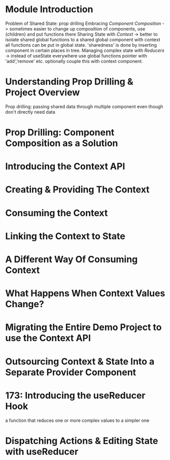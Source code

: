 # Module Introduction

Problem of Shared State: prop drilling
Embracing _Component Composition_
-> sometimes easier to change up composition of components, use {children} and put
functions there
Sharing State with _Context_
-> better to isolate shared global functions to a shared global component with context
all functions can be put in global state. 'sharedness' is done by inserting component
in certain places in tree.
Managing complex state with _Reducers_
-> instead of useState everywhere use global functions pointer with 'add','remove' etc.
optionally couple this with context component.

# Understanding Prop Drilling & Project Overview

Prop drilling: passing shared data through multiple component
even though don't directly need data

# Prop Drilling: Component Composition as a Solution

# Introducing the Context API

# Creating & Providing The Context

# Consuming the Context

# Linking the Context to State

# A Different Way Of Consuming Context

# What Happens When Context Values Change?

# Migrating the Entire Demo Project to use the Context API

# Outsourcing Context & State Into a Separate Provider Component

# 173: Introducing the useReducer Hook

a function that reduces one or more complex values to a simpler one

# Dispatching Actions & Editing State with useReducer
